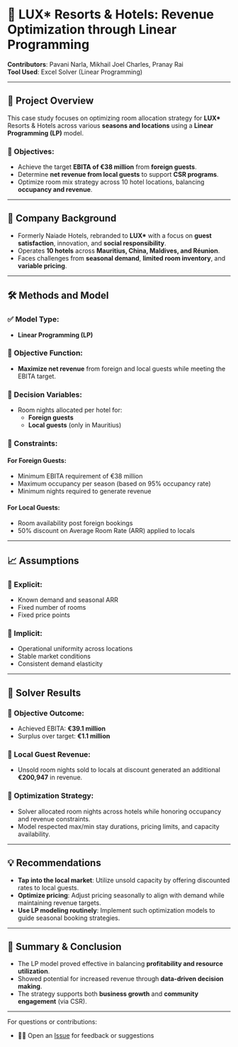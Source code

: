 # 🏨 LUX* Resorts & Hotels: Revenue Optimization through Linear Programming

**Contributors**: Pavani Narla, Mikhail Joel Charles, Pranay Rai  
**Tool Used**: Excel Solver (Linear Programming)

---

## 📘 Project Overview

This case study focuses on optimizing room allocation strategy for **LUX\*** Resorts & Hotels across various **seasons and locations** using a **Linear Programming (LP)** model.

### 🎯 Objectives:
- Achieve the target **EBITA of €38 million** from **foreign guests**.
- Determine **net revenue from local guests** to support **CSR programs**.
- Optimize room mix strategy across 10 hotel locations, balancing **occupancy and revenue**.

---

## 🏨 Company Background

- Formerly Naiade Hotels, rebranded to **LUX\*** with a focus on **guest satisfaction**, innovation, and **social responsibility**.
- Operates **10 hotels** across **Mauritius, China, Maldives, and Réunion**.
- Faces challenges from **seasonal demand**, **limited room inventory**, and **variable pricing**.

---

## 🛠️ Methods and Model

### ✅ Model Type:
- **Linear Programming (LP)**

### 🎯 Objective Function:
- **Maximize net revenue** from foreign and local guests while meeting the EBITA target.

### 🧮 Decision Variables:
- Room nights allocated per hotel for:
  - **Foreign guests**
  - **Local guests** (only in Mauritius)

### 🔐 Constraints:
#### For Foreign Guests:
- Minimum EBITA requirement of €38 million
- Maximum occupancy per season (based on 95% occupancy rate)
- Minimum nights required to generate revenue

#### For Local Guests:
- Room availability post foreign bookings
- 50% discount on Average Room Rate (ARR) applied to locals

---

## 📈 Assumptions

### 🔹 Explicit:
- Known demand and seasonal ARR
- Fixed number of rooms
- Fixed price points

### 🔹 Implicit:
- Operational uniformity across locations
- Stable market conditions
- Consistent demand elasticity

---

## 🧮 Solver Results

### 🔸 Objective Outcome:
- Achieved EBITA: **€39.1 million**
- Surplus over target: **€1.1 million**

### 🔸 Local Guest Revenue:
- Unsold room nights sold to locals at discount generated an additional **€200,947** in revenue.

### 🔸 Optimization Strategy:
- Solver allocated room nights across hotels while honoring occupancy and revenue constraints.
- Model respected max/min stay durations, pricing limits, and capacity availability.

---

## 💡 Recommendations

- **Tap into the local market**: Utilize unsold capacity by offering discounted rates to local guests.
- **Optimize pricing**: Adjust pricing seasonally to align with demand while maintaining revenue targets.
- **Use LP modeling routinely**: Implement such optimization models to guide seasonal booking strategies.

---

## 🧾 Summary & Conclusion

- The LP model proved effective in balancing **profitability and resource utilization**.
- Showed potential for increased revenue through **data-driven decision making**.
- The strategy supports both **business growth** and **community engagement** (via CSR).

---

For questions or contributions:
- 🧑‍💻 Open an [Issue](https://github.com/npavani10/A-Data-Driven-Approach-to-Predicting-Bank-Customer-Churn/issues) for feedback or suggestions
